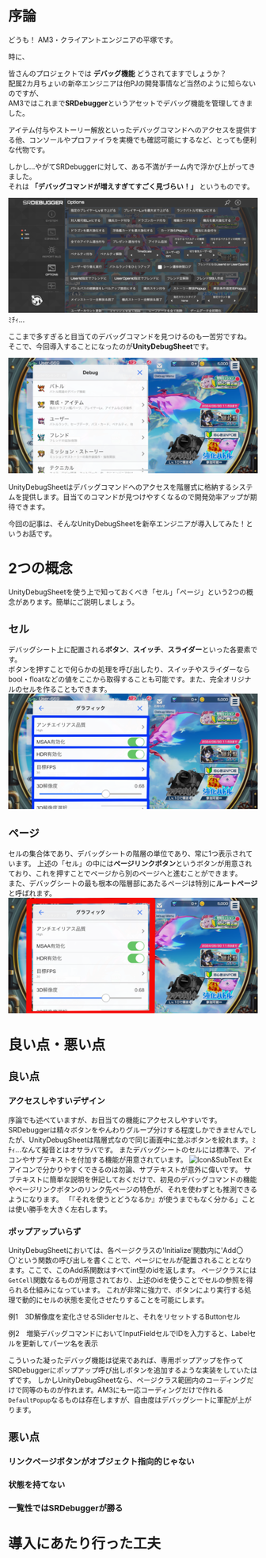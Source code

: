 # 序論
どうも！ AM3・クライアントエンジニアの平塚です。

時に、

皆さんのプロジェクトでは **デバッグ機能** どうされてますでしょうか？<br>
配属2カ月ちょいの新卒エンジニアは他PJの開発事情など当然のように知らないのですが、<br>
AM3ではこれまで**SRDebugger**というアセットでデバッグ機能を管理してきました。

アイテム付与やストーリー解放といったデバッグコマンドへのアクセスを提供する他、コンソールやプロファイラを実機でも確認可能にするなど、とっても便利な代物です。

しかし...やがてSRDebuggerに対して、ある不満がチーム内で浮かび上がってきました。<br>
それは **「デバッグコマンドが増えすぎてすごく見づらい！」** というものです。

![SRDebugger](https://raw.githubusercontent.com/kamahir0/TechArticle/master/UnityDebugSheetStart/IMG_7799.PNG)
ﾐﾁｨ...

ここまで多すぎると目当てのデバッグコマンドを見つけるのも一苦労ですね。
そこで、今回導入することになったのが**UnityDebugSheet**です。

![UnityDebugSheet](https://raw.githubusercontent.com/kamahir0/TechArticle/master/UnityDebugSheetStart/IMG_7800.PNG)

UnityDebugSheetはデバッグコマンドへのアクセスを階層式に格納するシステムを提供します。目当てのコマンドが見つけやすくなるので開発効率アップが期待できます。

今回の記事は、そんなUnityDebugSheetを新卒エンジニアが導入してみた！というお話です。

# 2つの概念
UnityDebugSheetを使う上で知っておくべき「セル」「ページ」という2つの概念があります。簡単にご説明しましょう。

## セル
デバッグシート上に配置される**ボタン**、**スイッチ**、**スライダー**といった各要素です。<br>
ボタンを押すことで何らかの処理を呼び出したり、スイッチやスライダーならbool・floatなどの値をここから取得することも可能です。また、完全オリジナルのセルを作ることもできます。
![cell](https://raw.githubusercontent.com/kamahir0/TechArticle/master/UnityDebugSheetStart/IMG_3791.PNG)

## ページ
セルの集合体であり、デバッグシートの階層の単位であり、常に1つ表示されています。
上述の「セル」の中には**ページリンクボタン**というボタンが用意されており、これを押すことでページから別のページへと進むことができます。<br>
また、デバッグシートの最も根本の階層部にあたるページは特別に**ルートページ**と呼ばれます。
![page](https://raw.githubusercontent.com/kamahir0/TechArticle/master/UnityDebugSheetStart/IMG_3790.PNG)

# 良い点・悪い点
## 良い点
### アクセスしやすいデザイン
序論でも述べていますが、お目当ての機能にアクセスしやすいです。
SRDebuggerは精々ボタンをやんわりグループ分けする程度しかできませんでしたが、UnityDebugSheetは階層式なので同じ画面中に並ぶボタンを絞れます。ﾐﾁｨ...なんて擬音とはオサラバです。
またデバッグシートのセルには標準で、アイコンやサブテキストを付加する機能が用意されています。
![Icon&SubText Ex](リンク)
アイコンで分かりやすくできるのは勿論、サブテキストが意外に偉いです。
サブテキストに簡単な説明を併記しておくだけで、初見のデバッグコマンドの機能やページリンクボタンのリンク先ページの特色が、それを使わずとも推測できるようになります。
「『それを使うとどうなるか』が使うまでもなく分かる」ことは使い勝手を大きく左右します。

### ポップアップいらず
UnityDebugSheetにおいては、各ページクラスの'Initialize'関数内に'Add〇〇'という関数の呼び出しを書くことで、ページにセルが配置されることとなります。ここで、このAdd系関数はすべてint型のidを返します。
ページクラスには`GetCell`関数なるものが用意されており、上述のidを使うことでセルの参照を得られる仕組みになっています。
これが非常に強力で、ボタンにより実行する処理で動的にセルの状態を変化させたりすることを可能にします。

例1　3D解像度を変化させるSliderセルと、それをリセットするButtonセル

例2　増築デバッグコマンドにおいてInputFieldセルでIDを入力すると、Labelセルを更新してパーツ名を表示

こういった凝ったデバッグ機能は従来であれば、専用ポップアップを作ってSRDebuggerにポップアップ呼び出しボタンを追加するような実装をしていたはずです。
しかしUnityDebugSheetなら、ページクラス範囲内のコーディングだけで同等のものが作れます。AM3にも一応コーディングだけで作れる`DefaultPopup`なるものは存在しますが、自由度はデバッグシートに軍配が上がります。

## 悪い点
### リンクページボタンがオブジェクト指向的じゃない

### 状態を持てない

### 一覧性ではSRDebuggerが勝る

# 導入にあたり行った工夫
